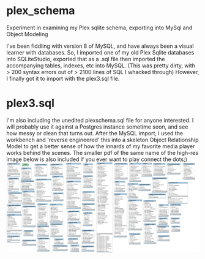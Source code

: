 # plex_schema
Experiment in examining my Plex sqlite schema, exporting into MySql and Object Modeling

I've been fiddling with version 8 of MySQL, and have always been a visual learner with databases.
So, I imported one of my old Plex Sqlite databases into SQLiteStudio, exported that as a .sql file then imported the accompanying 
tables, indexes, etc into MySQL. (This was pretty dirty, with > 200 syntax errors out of > 2100 lines of SQL I whacked through)
However, I finally got it to import with the plex3.sql file.
# plex3.sql 
I'm also including the unedited plexschema.sql file for anyone interested. 
I will probably use it against a Postgres instance sometime soon, and see how messy or clean that turns out.
After the MySQL import, I used the workbench and 'reverse engineered' this into a skeleton Object Relationship Model to get a better sense
of how the innards of my favorite media player works behind the scenes.
The smaller pdf of the same name of the high-res image below is also included if you ever want to play connect the dots;)
![Image ](/images/plex_object_relational_model_skeleton.jpg)
